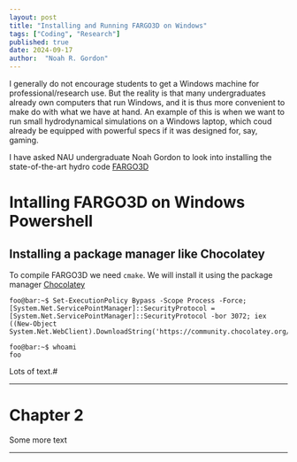 ```yaml
---
layout: post
title: "Installing and Running FARGO3D on Windows"
tags: ["Coding", "Research"]
published: true
date: 2024-09-17
author:  "Noah R. Gordon"
---
```


I generally do not encourage students to get a Windows machine for professional/research use. But the reality is that many undergraduates already own computers that run Windows, and it is thus more convenient to make do with what we have at hand. An example of this is when we want to run small hydrodynamical simulations on a Windows laptop, which coud already be equipped with powerful specs if it was designed for, say, gaming.

I have asked NAU undergraduate Noah Gordon to look into installing the state-of-the-art hydro code [FARGO3D](https://fargo3d.bitbucket.io/index.html#)

Intalling FARGO3D on Windows Powershell
=======================================

## Installing a package manager like Chocolatey

To compile FARGO3D we need `cmake`. We will install it using the package manager [Chocolatey](https://community.chocolatey.org/packages/cmake)

```console
foo@bar:~$ Set-ExecutionPolicy Bypass -Scope Process -Force; [System.Net.ServicePointManager]::SecurityProtocol = [System.Net.ServicePointManager]::SecurityProtocol -bor 3072; iex ((New-Object System.Net.WebClient).DownloadString('https://community.chocolatey.org/install.ps1'))
```

```console
foo@bar:~$ whoami
foo
```

Lots of text.#

---

# Chapter 2

Some more text

---

